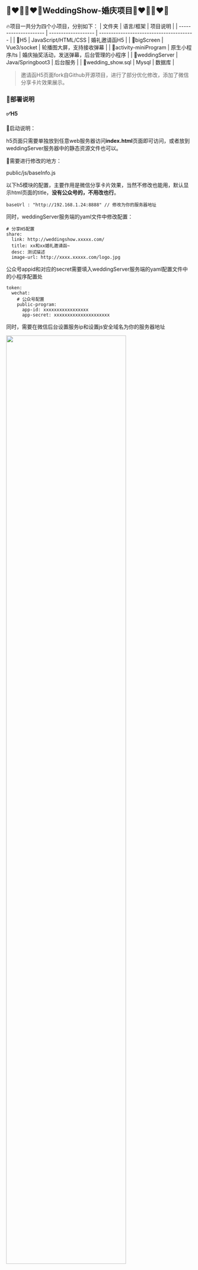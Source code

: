 ## 👩‍❤️‍👨👩‍❤️‍👨WeddingShow-婚庆项目👩‍❤️‍👨👩‍❤️‍👨
🔥项目一共分为四个小项目，分别如下：
| 文件夹                | 语言/框架           | 项目说明                                 |
| --------------------- | ------------------- | ---------------------------------------- |
| 🚀H5                   | JavaScript/HTML/CSS | 婚礼邀请函H5                             |
| 🚀bigScreen            | Vue3/socket         | 轮播图大屏，支持接收弹幕                 |
| 🚀activity-miniProgram | 原生小程序/ts       | 婚庆抽奖活动，发送弹幕，后台管理的小程序 |
| 🚀weddingServer        | Java/Springboot3    | 后台服务                                 |
| 🚀wedding_show.sql     | Mysql               | 数据库                                   |
>邀请函H5页面fork自Github开源项目，进行了部分优化修改，添加了微信分享卡片效果展示。
### 🌈部署说明
#### ✅H5

🥰启动说明：

h5页面只需要单独放到任意web服务器访问**index.html**页面即可访问，或者放到weddingServer服务器中的静态资源文件也可以。


🥰需要进行修改的地方：

public/js/baseInfo.js

以下h5模块的配置，主要作用是微信分享卡片效果，当然不修改也能用，默认显示html页面的title，**没有公众号的，不用改也行**。
```
baseUrl : "http://192.168.1.24:8888" // 修改为你的服务器地址
```

同时，weddingServer服务端的yaml文件中修改配置：
```
# 分享H5配置
share:
  link: http://weddingshow.xxxxx.com/
  title: xx和xx婚礼邀请函~
  desc: 测试描述
  image-url: http://xxxx.xxxxx.com/logo.jpg
```

公众号appid和对应的secret需要填入weddingServer服务端的yaml配置文件中的小程序配置处
```
token:
  wechat:
    # 公众号配置
    public-program:
      app-id: xxxxxxxxxxxxxxxxx
      app-secret: xxxxxxxxxxxxxxxxxxxxx
```
同时，需要在微信后台设置服务ip和设置js安全域名为你的服务器地址
<table>
  <tr>
      <img decoding="async" src="http://static.wpaini.com/Snipaste_2023-06-30_10-32-59.png" width="80%" height="80%">
  </tr>
</table>
🥰展示效果如下：

<table>
  <tr>
      <img decoding="async" src="http://static.wpaini.com/Snipaste_2023-06-30_13-52-57.png" width="40%">
      <img decoding="async" src="http://static.wpaini.com/bbe8e2f9fd81ee1f0a54ca79840aff0.jpg" width="40%">
  </tr>
</table>

#### ✅bigScreen

🚗支持弹幕，支持小程序后台修改轮播图

🥰启动说明：

依次执行

`npm install` 安装依赖

`npm run dev` 开发模式启动

`npm run build` 打包正式环境，然后在dist文件中拿到打包好的html文件进行部署到web容器

🥰需要修改的地方：

后台请求地址修改 
bigScreen/src/request/baseInfo.ts

```
let baseUrl = 'http://xxx.xxx.xxx.xxx:8888'
let baseWsUrl = "ws:xxx.xxx.xxx.xxx:8888/ws/weddingShow";
```

🥰大屏展示效果如下：
<table>
  <tr>
      <img decoding="async" src="http://static.wpaini.com/Snipaste_2023-06-30_14-20-20.png" width="100%">
  </tr>
</table>

#### ✅activity-miniProgram
发弹幕，送祝福，参与抽奖~(弹幕是所有发布人都会显示)

**🎯连续在1s内点击小程序“首页”的“开奖倒计时”文字5次可以进入管理后台，输入密码即可进行中奖人查看，用户禁用，禁止发送弹幕，轮播图修改操作。**

weddingServer的yaml文件下可以修改访问小程序管理端访问密码：
```
admin-password: xxxxx
```

小程序活动中的参数都是可以直接在数据库中配置

包括：✨奖品列表配置、✨中奖人数配置、✨开奖时间、✨活动文字描述等~(**🎯修改位置：activity(活动)和activity_prize(活动奖品)数据库表**)

| 字段              | 说明                  |
| ----------------- | --------------------- |
| activity_name     | 活动名称              |
| activity_end_date | 活动结束时间,开奖时间 |
| win_num           | 中奖人数              |
| code              | timePrize ，抽奖code  |
| activity_desc     | 活动描述              |

| 字段        | 说明     |
| ----------- | -------- |
| prize_name  | 奖品名称 |
| count       | 数量     |
| activity_id | 活动id   |
| order       | 排序码   |



🥰启动说明：
1. 下载微信开发者工具
2. 申请appid
3. 微信后台获取appid对应的secret
4. 启动应用

🥰需要修改的地方：

修改activity-miniProgram\miniprogram\utils\base.ts文件下面的接口地址
```
const GDEnvs = {
    develop: 'https://xx.xxxxx.com',
    trial: 'http://192.168.1.24:8888',
    release: 'https://XXXXX.com',
}
```

小程序appid和对应的secret需要填入weddingServer服务端的yaml配置文件中的小程序配置处
```
token:
  wechat:
    # 小程序配置
    mini-program:
      app-id: xxxxxxxxxxxxx
      app-secret: xxxxxxxxxxxxxxxxxxxxx
```
🥰展示效果如下：
<table>
  <tr>
      <img decoding="async" src="http://static.wpaini.com/507e031f63a8621bb161e99df5b9e9b.jpg" width="50%">
      <img decoding="async" src="http://static.wpaini.com/be74c3b6dc719d13bd1b4cb16531564.jpg" width="50%">
  </tr>
  <tr>
      <img decoding="async" src="http://static.wpaini.com/7d130fd7cacbeadf227e0af93248cb7.jpg" width="50%">
      <img decoding="async" src="http://static.wpaini.com/e344c24843f35e1d2ac3bfebbeb4667.jpg" width="50%">
  </tr>
</table>

#### ✅weddingServer
🥰启动说明：
1. maven加载依赖
2. 直接启动springboot项目
3. 默认端口8888


🥰需要修改的地方：

application.yaml,激活相应的配置文件
```
  profiles:
    active: prod
```
以及相应配置文件下面的参数，上面有说明，完成yaml配置文件：
```
spring:
  datasource:
    #测试环境
    url: jdbc:mysql://localhost:3306/wedding_show?serverTimezone=GMT%2B8&characterEncoding=utf-8
    username: xxxxxx
    password: xxxxxx
    hikari:
      max-lifetime: 30000
token:
  wechat:
    # 小程序配置
    mini-program:
      app-id: xxxxxxxxxxxxxxxxxxxxxxxxxxxxxx
      app-secret: xxxxxxxxxxxxxxxxxxxxxxxxxxxxxx
    # 公众号配置
    public-program:
      app-id: xxxxxxxxxxxxxxxxxxxxxxxxxxxxxx
      app-secret: xxxxxxxxxxxxxxxxxxxxxxxxxxxxxx

share:
  link: xxxxxxxxxx
  title: xxxxxxxxxx
  desc: xxxxxxxxxxx
  image-url: xxxxxxxx

admin-password: xxxxx
```

<table>
  <tr>
      <img decoding="async" src="http://static.wpaini.com/Snipaste_2023-06-29_17-31-36.png" width="100%">
  </tr>
</table>
**DockerFile**文件可以用于docker镜像打包